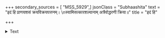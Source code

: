 +++
secondary_sources = [ "MSS_5929",]
jsonClass = "Subhaashita"
text = "इदं हि प्राणयशसं क्रयविक्रयपत्तनम्।  \nस्वामिसत्कारशल्यानाम् अत्रैवोद्धरणी क्रिया॥"
title = "इदं हि"

+++

<details><summary>Text</summary>

इदं हि प्राणयशसं क्रयविक्रयपत्तनम्।  
स्वामिसत्कारशल्यानाम् अत्रैवोद्धरणी क्रिया॥
</details>
